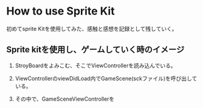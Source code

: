 # How to use Sprite Kit

初めてsprite Kitを使用してみた、感触と感想を記録として残していく。

## Sprite kitを使用し、ゲームしていく時のイメージ

1. StroyBoardをよみこむ、そこでViewControllerを読み込んでいる。

2. ViewControllerのviewDidLoad内でGameScene(sckファイル)を呼び出している。

3. その中で、GameSceneViewControllerを
